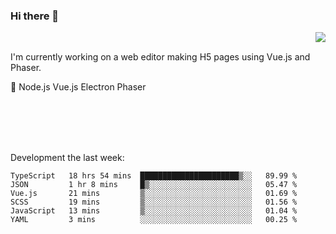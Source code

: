 ### Hi there 👋

<img align="right" src="https://github-readme-stats.vercel.app/api?username=jasonpanggo"/>

<br>
<p align="left">
I'm currently working on a web editor making H5 pages using Vue.js and Phaser.
</p>
<p align="left">
📖 Node.js Vue.js Electron Phaser
</p>
<br>
<br>
<br>
<br>

Development the last week:
<!--START_SECTION:waka-->

```text
TypeScript   18 hrs 54 mins  ██████████████████████▒░░   89.99 %
JSON         1 hr 8 mins     █▒░░░░░░░░░░░░░░░░░░░░░░░   05.47 %
Vue.js       21 mins         ▒░░░░░░░░░░░░░░░░░░░░░░░░   01.69 %
SCSS         19 mins         ▒░░░░░░░░░░░░░░░░░░░░░░░░   01.56 %
JavaScript   13 mins         ▒░░░░░░░░░░░░░░░░░░░░░░░░   01.04 %
YAML         3 mins          ░░░░░░░░░░░░░░░░░░░░░░░░░   00.25 %
```

<!--END_SECTION:waka-->

<!--
**JASONPANGGO/jasonpanggo** is a ✨ _special_ ✨ repository because its `README.md` (this file) appears on your GitHub profile.

Here are some ideas to get you started:

- 🔭 I’m currently working on ...
- 🌱 I’m currently learning ...
- 👯 I’m looking to collaborate on ...
- 🤔 I’m looking for help with ...
- 💬 Ask me about ...
- 📫 How to reach me: ...
- 😄 Pronouns: ...
- ⚡ Fun fact: ...
-->
